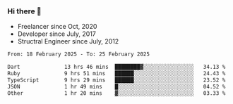 ### Hi there 👋

- Freelancer since Oct, 2020
- Developer since July, 2017
- Structral Engineer since July, 2012

<!--START_SECTION:waka-->

```txt
From: 18 February 2025 - To: 25 February 2025

Dart              13 hrs 46 mins  ████████▓░░░░░░░░░░░░░░░░   34.13 %
Ruby              9 hrs 51 mins   ██████░░░░░░░░░░░░░░░░░░░   24.43 %
TypeScript        9 hrs 29 mins   ██████░░░░░░░░░░░░░░░░░░░   23.52 %
JSON              1 hr 49 mins    █░░░░░░░░░░░░░░░░░░░░░░░░   04.52 %
Other             1 hr 20 mins    ▓░░░░░░░░░░░░░░░░░░░░░░░░   03.33 %
```

<!--END_SECTION:waka-->

